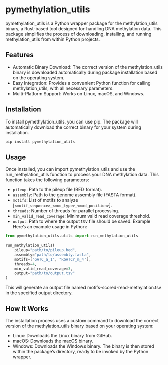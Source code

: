 # pymethylation_utils
pymethylation_utils is a Python wrapper package for the methylation_utils binary, a Rust-based tool designed for handling DNA methylation data. This package simplifies the process of downloading, installing, and running methylation_utils from within Python projects.

## Features
 - Automatic Binary Download: The correct version of the methylation_utils binary is downloaded automatically during package installation based on the operating system.
 - Easy Integration: Provides a convenient Python function for calling methylation_utils, with all necessary parameters.
 - Multi-Platform Support: Works on Linux, macOS, and Windows.

## Installation
To install pymethylation_utils, you can use pip. The package will automatically download the correct binary for your system during installation.

```bash
pip install pymethylation_utils
```

## Usage
Once installed, you can import pymethylation_utils and use the run_methylation_utils function to process your DNA methylation data. This function takes the following parameters:

 - `pileup`: Path to the pileup file (BED format).
 - `assembly`: Path to the genome assembly file (FASTA format).
 - `motifs`: List of motifs to analyze [`<motif_sequence>_<mod_type>_<mod_position>`].
 - `threads`: Number of threads for parallel processing.
 - `min_valid_read_coverage`: Minimum valid read coverage threshold.
 - `output`: Path to where the output tsv file should be saved.
Example
Here’s an example usage in Python:

```python
from pymethylation_utils.utils import run_methylation_utils

run_methylation_utils(
    pileup="path/to/pileup.bed",
    assembly="path/to/assembly.fasta",
    motifs=["GATC_a_1", "RGATCY_m_4"],
    threads=4,
    min_valid_read_coverage=3,
    output="path/to/output.tsv"
)
```
This will generate an output file named motifs-scored-read-methylation.tsv in the specified output directory.

## How It Works
The installation process uses a custom command to download the correct version of the methylation_utils binary based on your operating system:

 - Linux: Downloads the Linux binary from GitHub.
 - macOS: Downloads the macOS binary.
 - Windows: Downloads the Windows binary.
The binary is then stored within the package’s directory, ready to be invoked by the Python wrapper.
